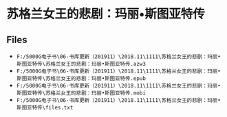 # 苏格兰女王的悲剧：玛丽•斯图亚特传

## Files

- `F:/5000G电子书\06-书库更新（201911）\2018.11\1111\苏格兰女王的悲剧：玛丽•斯图亚特传\苏格兰女王的悲剧：玛丽•斯图亚特传.azw3`
- `F:/5000G电子书\06-书库更新（201911）\2018.11\1111\苏格兰女王的悲剧：玛丽•斯图亚特传\苏格兰女王的悲剧：玛丽•斯图亚特传.epub`
- `F:/5000G电子书\06-书库更新（201911）\2018.11\1111\苏格兰女王的悲剧：玛丽•斯图亚特传\苏格兰女王的悲剧：玛丽•斯图亚特传.mobi`
- `F:/5000G电子书\06-书库更新（201911）\2018.11\1111\苏格兰女王的悲剧：玛丽•斯图亚特传\files.txt`
